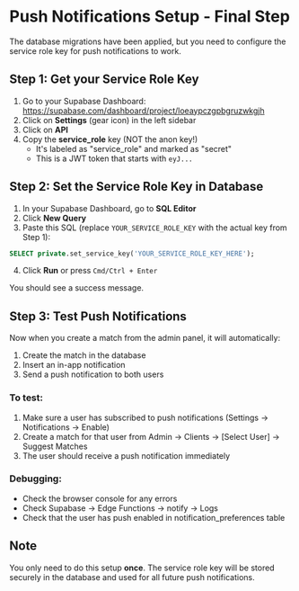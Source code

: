 # Push Notifications Setup - Final Step

The database migrations have been applied, but you need to configure the service role key for push notifications to work.

## Step 1: Get your Service Role Key

1. Go to your Supabase Dashboard: https://supabase.com/dashboard/project/loeaypczgpbgruzwkgjh
2. Click on **Settings** (gear icon) in the left sidebar
3. Click on **API**
4. Copy the **service_role** key (NOT the anon key!)
   - It's labeled as "service_role" and marked as "secret"
   - This is a JWT token that starts with `eyJ...`

## Step 2: Set the Service Role Key in Database

1. In your Supabase Dashboard, go to **SQL Editor**
2. Click **New Query**
3. Paste this SQL (replace `YOUR_SERVICE_ROLE_KEY` with the actual key from Step 1):

```sql
SELECT private.set_service_key('YOUR_SERVICE_ROLE_KEY_HERE');
```

4. Click **Run** or press `Cmd/Ctrl + Enter`

You should see a success message.

## Step 3: Test Push Notifications

Now when you create a match from the admin panel, it will automatically:
1. Create the match in the database
2. Insert an in-app notification
3. Send a push notification to both users

### To test:
1. Make sure a user has subscribed to push notifications (Settings → Notifications → Enable)
2. Create a match for that user from Admin → Clients → [Select User] → Suggest Matches
3. The user should receive a push notification immediately

### Debugging:
- Check the browser console for any errors
- Check Supabase → Edge Functions → notify → Logs
- Check that the user has push enabled in notification_preferences table

## Note
You only need to do this setup **once**. The service role key will be stored securely in the database and used for all future push notifications.
